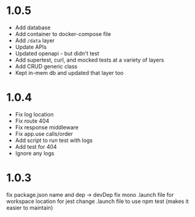 # 1.0.5

* Add database
* Add container to docker-compose file
* Add `/data` layer
* Update APIs
* Updated openapi - but didn't test
* Add supertest, curl, and mocked tests at a variety of layers
* Add CRUD generic class
* Kept in-mem db and updated that layer too

# 1.0.4

* Fix log location
* Fix route 404
* Fix response middleware
* Fix app.use calls/order
* Add script to run test with logs
* Add test for 404
* Ignore any logs

# 1.0.3

fix package.json name and dep -> devDep
fix mono .launch file for workspace location for jest
change .launch file to use npm test (makes it easier to maintain)
